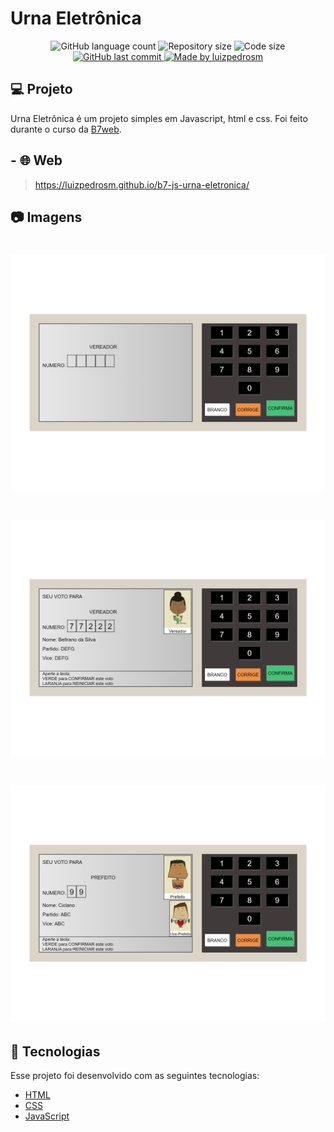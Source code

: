 # Urna Eletrônica

<p align="center">
  <img alt="GitHub language count" src="https://img.shields.io/github/languages/count/luizpedrosm/b7-js-urna-eletronica?color=%2304D361">

  <img alt="Repository size" src="https://img.shields.io/github/repo-size/luizpedrosm/b7-js-urna-eletronica">
  <img alt="Code size" src="https://img.shields.io/github/languages/code-size/luizpedrosm/b7-js-urna-eletronica">
  
  <a href="https://github.com/luizpedrosm/b7-js-urna-eletronica/commits/master">
    <img alt="GitHub last commit" src="https://img.shields.io/github/last-commit/luizpedrosm/b7-js-urna-eletronica">
  </a>
	
  <a href="https://www.linkedin.com/in/luizpedrosm/">  
    <img alt="Made by luizpedrosm" src="https://img.shields.io/badge/made%20by-luizpedrosm-blue">
  </a>
</p>

## 💻 Projeto

Urna Eletrônica é um projeto simples em Javascript, html e css. Foi feito durante o curso da [B7web](https://alunos.b7web.com.br/).

## - 🌐 Web

> https://luizpedrosm.github.io/b7-js-urna-eletronica/

## 📷 Imagens

<h1 align="center">
    <img alt="Voto" title="Voto" src=".github/img/voto.png" width="600px" />
</h1>
<h1 align="center">
    <img alt="voto para vereador" title="voto para vereador" src=".github/img/voto_vereador.png" width="600px" />
</h1>
<h1 align="center">
    <img alt="voto para prefeito" title="voto para prefeito" src=".github/img/voto_prefeito.png" width="600px" />
</h1>

## 🚀 Tecnologias

Esse projeto foi desenvolvido com as seguintes tecnologias:

- [HTML](https://www.w3schools.com/html/default.asp)
- [CSS](https://www.w3schools.com/css/default.asp)
- [JavaScript](https://www.w3schools.com/js/default.asp)
